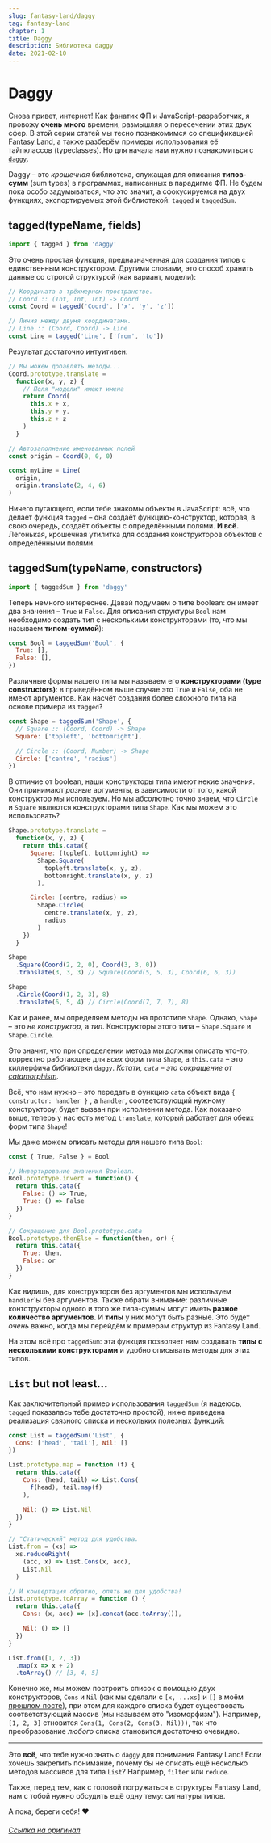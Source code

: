 ```yaml
---
slug: fantasy-land/daggy
tag: fantasy-land
chapter: 1
title: Daggy
description: Библиотека daggy
date: 2021-02-10
---
```



# Daggy

Снова привет, интернет! Как фанатик ФП и JavaScript-разработчик, я провожу **очень много** времени, размышляя о пересечении этих двух сфер. В этой серии статей мы тесно познакомимся со спецификацией [Fantasy Land](https://github.com/fantasyland/fantasy-land), а также разберём примеры использования её тайпклассов (typeclasses). Но для начала нам нужно познакомиться с [`daggy`](https://github.com/fantasyland/daggy).

Daggy – это *крошечная* библиотека, служащая для описания **типов-сумм** (sum types) в программах, написанных в парадигме ФП. Не будем пока особо задумываться, что это значит, а сфокусируемся на двух функциях, экспортируемых этой библиотекой: `tagged` и `taggedSum`.

## tagged(typeName, fields)

```js
import { tagged } from 'daggy'
```

Это очень простая функция, предназначенная для создания типов с единственным конструктором. Другими словами, это способ хранить данные со строгой структурой (как вариант, модели):

```js
// Координата в трёхмерном пространстве.
// Coord :: (Int, Int, Int) -> Coord
const Coord = tagged('Coord', ['x', 'y', 'z'])

// Линия между двумя координатами.
// Line :: (Coord, Coord) -> Line
const Line = tagged('Line', ['from', 'to'])
```

Результат достаточно интуитивен:

```js
// Мы можем добавлять методы...
Coord.prototype.translate =
  function(x, y, z) {
    // Поля "модели" имеют имена
    return Coord(
      this.x + x,
      this.y + y,
      this.z + z
    )
  }

// Автозаполнение именованных полей
const origin = Coord(0, 0, 0)

const myLine = Line(
  origin,
  origin.translate(2, 4, 6)
)
```

Ничего пугающего, если тебе знакомы объекты в JavaScript: всё, что делает функция `tagged` – она создаёт функцию-конструктор, которая, в свою очередь, создаёт объекты с определёнными полями. **И всё.**  Лёгонькая, крошечная утилитка для создания конструкторов объектов с определёнными полями.

## taggedSum(typeName, constructors)

```js
import { taggedSum } from 'daggy'
```

Теперь немного интереснее. Давай подумаем о типе boolean: он имеет два значения – `True` и `False`. Для описания структуры `Bool` нам необходимо создать тип с несколькими конструкторами (то, что мы называем **типом-суммой**):

```jsx
const Bool = taggedSum('Bool', {
  True: [],
  False: [],
})
```

Различные формы нашего типа мы называем его **конструкторами (type constructors)**: в приведённом выше случае это `True` и `False`, оба не имеют аргументов. Как насчёт создания более сложного типа на основе примера из `tagged`?

```jsx
const Shape = taggedSum('Shape', {
  // Square :: (Coord, Coord) -> Shape
  Square: ['topleft', 'bottomright'],

  // Circle :: (Coord, Number) -> Shape
  Circle: ['centre', 'radius']
})
```

В отличие от boolean, наши конструкторы типа имеют некие значения. Они принимают *разные* аргументы, в зависимости от того, какой конструктор мы используем. Но мы абсолютно точно знаем, что `Circle` и `Square` являются конструкторами типа `Shape`. Как мы можем это использовать?

```jsx
Shape.prototype.translate =
  function(x, y, z) {
    return this.cata({
      Square: (topleft, bottomright) =>
        Shape.Square(
          topleft.translate(x, y, z),
          bottomright.translate(x, y, z)
        ),

      Circle: (centre, radius) =>
        Shape.Circle(
          centre.translate(x, y, z),
          radius
        )
    })
  }

Shape
  .Square(Coord(2, 2, 0), Coord(3, 3, 0))
  .translate(3, 3, 3) // Square(Coord(5, 5, 3), Coord(6, 6, 3))

Shape
  .Circle(Coord(1, 2, 3), 8)
  .translate(6, 5, 4) // Circle(Coord(7, 7, 7), 8)
```

Как и ранее, мы определяем методы на прототипе `Shape`. Однако, `Shape` – это *не конструктор*, а *тип*. Конструкторы этого типа – `Shape.Square` и `Shape.Circle`.

Это значит, что при определении метода мы должны описать что-то, корректно работающее для *всех* форм типа `Shape`, а `this.cata` – это киллерфича библиотеки `daggy`. *Кстати, `cata` – это сокращение от [catamorphism](http://www.tomharding.me/2017/02/24/reductio-and-abstract-em/).*

Всё, что нам нужно – это передать в функцию `cata` объект вида `{ constructor: handler }` , а `handler`, соответствующий нужному конструктору, будет вызван при исполнении метода. Как показано выше, теперь у нас есть метод `translate`, который работает для обеих форм типа `Shape`!

Мы даже можем описать методы для нашего типа `Bool`:

```jsx
const { True, False } = Bool

// Инвертирование значения Boolean.
Bool.prototype.invert = function() {
  return this.cata({
    False: () => True,
    True: () => False
  })
}

// Сокращение для Bool.prototype.cata
Bool.prototype.thenElse = function(then, or) {
  return this.cata({
    True: then,
    False: or
  })
}
```

Как видишь, для конструкторов без аргументов мы используем `handler`'ы без аргументов. Также обрати внимание: различные контструкторы одного и того же типа-суммы могут иметь **разное количество аргументов**. И **типы** у них могут быть разные. Это будет *очень* важно, когда мы перейдём к примерам структур из Fantasy Land.

На этом всё про `taggedSum`: эта функция позволяет нам создавать **типы с несколькими конструкторами** и удобно описывать методы для этих типов.

## `List` but not least...

Как заключительный пример использования `taggedSum` (я надеюсь, `tagged` показалась тебе достаточно простой), ниже приведена реализация связного списка и нескольких полезных функций:

```jsx
const List = taggedSum('List', {
  Cons: ['head', 'tail'], Nil: []
})

List.prototype.map = function (f) {
  return this.cata({
    Cons: (head, tail) => List.Cons(
      f(head), tail.map(f)
    ),

    Nil: () => List.Nil
  })
}

// "Статический" метод для удобства.
List.from = (xs) =>
  xs.reduceRight(
    (acc, x) => List.Cons(x, acc),
    List.Nil
  )

// И конвертация обратно, опять же для удобства!
List.prototype.toArray = function () {
  return this.cata({
    Cons: (x, acc) => [x].concat(acc.toArray()),

    Nil: () => []
  })
}

List.from([1, 2, 3])
  .map(x => x + 2)
  .toArray() // [3, 4, 5]
```

Конечно же, мы можем построить список с помощью двух конструкторов, `Cons` и `Nil` (как мы сделали с `[x, ...xs]` и `[]` в моём [прошлом посте](http://www.tomharding.me/2017/02/24/reductio-and-abstract-em/)), при этом для каждого списка будет существовать соответствующий массив (мы называем это "изоморфизм"). Например, `[1, 2, 3]` стновится `Cons(1, Cons(2, Cons(3, Nil)))`, так что преобразование *любого* списка становится достаточно очевидно.

---

Это **всё**, что тебе нужно знать о `daggy` для понимания Fantasy Land! Если хочешь закрепить понимание, почему бы не описать ещё несколько методов массивов для типа `List`? Например, `filter` или `reduce`.

Также, перед тем, как с головой погружаться в структуры Fantasy Land, нам с тобой нужно обсудить ещё одну тему: сигнатуры типов.

А пока, береги себя! ❤️

###### [Ссылка на оригинал](http://www.tomharding.me/2017/03/03/fantas-eel-and-specification/)
